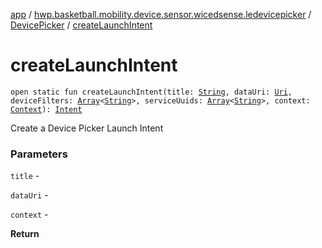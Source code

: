 [app](../../index.md) / [hwp.basketball.mobility.device.sensor.wicedsense.ledevicepicker](../index.md) / [DevicePicker](index.md) / [createLaunchIntent](.)

# createLaunchIntent

`open static fun createLaunchIntent(title: `[`String`](https://kotlinlang.org/api/latest/jvm/stdlib/kotlin/-string/index.html)`, dataUri: `[`Uri`](https://developer.android.com/reference/android/net/Uri.html)`, deviceFilters: `[`Array`](https://kotlinlang.org/api/latest/jvm/stdlib/kotlin/-array/index.html)`<`[`String`](https://kotlinlang.org/api/latest/jvm/stdlib/kotlin/-string/index.html)`>, serviceUuids: `[`Array`](https://kotlinlang.org/api/latest/jvm/stdlib/kotlin/-array/index.html)`<`[`String`](https://kotlinlang.org/api/latest/jvm/stdlib/kotlin/-string/index.html)`>, context: `[`Context`](https://developer.android.com/reference/android/content/Context.html)`): `[`Intent`](https://developer.android.com/reference/android/content/Intent.html)

Create a Device Picker Launch Intent

### Parameters

`title` -

`dataUri` -

`context` -

**Return**

